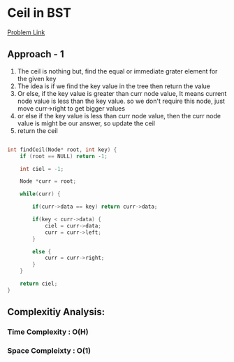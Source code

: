 # Ceil in BST

[Problem Link](https://www.geeksforgeeks.org/problems/implementing-ceil-in-bst/1)

## Approach - 1

1. The ceil is nothing but, find the equal or immediate grater element for the given key
2. The idea is if we find the key value in the tree then return the value
3. Or else, if the key value is greater than curr node value, It means current node value is less than the key value. so we don't require this node, just move curr->right to get bigger values
4. or else if the key value is less than curr node value, then the curr node value is might be our answer, so update the ceil
5. return the ceil

```c++

int findCeil(Node* root, int key) {
    if (root == NULL) return -1;

    int ciel = -1;

    Node *curr = root;

    while(curr) {

        if(curr->data == key) return curr->data;

        if(key < curr->data) {
            ciel = curr->data;
            curr = curr->left;
        }

        else {
            curr = curr->right;
        }
    }

    return ciel;
}

```

## Complexitiy Analysis:

### Time Complexity : O(H)

### Space Compleixty : O(1)

